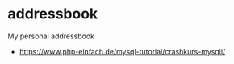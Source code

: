 # addressbook
My personal addressbook




* https://www.php-einfach.de/mysql-tutorial/crashkurs-mysqli/



